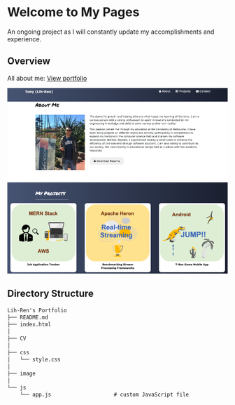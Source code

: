 # Welcome to My Pages
An ongoing project as I will constantly update my accomplishments and experience.
## Overview
All about me:
[View portfolio](https://kbtony.github.io/) 

![](image/demo.png)

## Directory Structure

    Lih-Ren's Portfolio
    ├── README.md
    ├── index.html
    │
    ├── CV
    │
    ├── css              
    │   └── style.css               
    │           
    ├── image
    │
    └── js
        └── app.js                    # custom JavaScript file